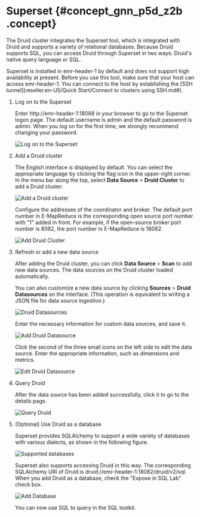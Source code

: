 # Superset {#concept_gnn_p5d_z2b .concept}

The Druid cluster integrates the Superset tool, which is integrated with Druid and supports a variety of relational databases. Because Druid supports SQL, you can access Druid through Superset in two ways: Druid's native query language or SQL.

Superset is installed in emr-header-1 by default and does not support high availability at present. Before you use this tool, make sure that your host can access emr-header-1. You can connect to the host by establishing the [SSH tunnel](reseller.en-US/Quick Start/Connect to clusters using SSH.md#).

1.  Log on to the Superset

    Enter http://emr-header-1:18088 in your browser to go to the Superset logon page. The default username is admin and the default password is admin. When you log on for the first time, we strongly recommend changing your password.

    ![Log on to the Superset](http://static-aliyun-doc.oss-cn-hangzhou.aliyuncs.com/assets/img/17910/155255189410869_en-US.png)

2.  Add a Druid cluster

    The English interface is displayed by default. You can select the appropriate language by clicking the flag icon in the upper-right corner. In the menu bar along the top, select **Data Source** \> **Druid Cluster** to add a Druid cluster.

    ![Add a Druid cluster](http://static-aliyun-doc.oss-cn-hangzhou.aliyuncs.com/assets/img/17910/155255189410870_en-US.png)

    Configure the addresses of the coordinator and broker. The default port number in E-MapReduce is the corresponding open source port number with "1" added in front. For example, if the open-source broker port number is 8082, the port number in E-MapReduce is 18082.

    ![Add Druid Cluster](http://static-aliyun-doc.oss-cn-hangzhou.aliyuncs.com/assets/img/17910/155255189410871_en-US.png)

3.  Refresh or add a new data source

    After adding the Druid cluster, you can click **Data Source** \> **Scan** to add new data sources. The data sources on the Druid cluster loaded automatically.

    You can also customize a new data source by clicking **Sources** \> **Druid Datasources** on the interface. \(This operation is equivalent to writing a JSON file for data source ingestion.\)

    ![Druid Datasources](http://static-aliyun-doc.oss-cn-hangzhou.aliyuncs.com/assets/img/17910/155255189410872_en-US.png)

    Enter the necessary information for custom data sources, and save it.

    ![Add Druid Datasource](http://static-aliyun-doc.oss-cn-hangzhou.aliyuncs.com/assets/img/17910/155255189410873_en-US.png)

    Click the second of the three small icons on the left side to edit the data source. Enter the appropriate information, such as dimensions and metrics.

    ![Edit Druid Datasource](http://static-aliyun-doc.oss-cn-hangzhou.aliyuncs.com/assets/img/17910/155255189410874_en-US.png)

4.  Query Druid

    After the data source has been added successfully, click it to go to the details page.

    ![Query Druid](http://static-aliyun-doc.oss-cn-hangzhou.aliyuncs.com/assets/img/17910/155255189410875_en-US.png)

5.  \(Optional\) Use Druid as a database

    Superset provides SQLAlchemy to support a wide variety of databases with various dialects, as shown in the following figure.

    ![Supported databases](http://static-aliyun-doc.oss-cn-hangzhou.aliyuncs.com/assets/img/17910/155255189410876_en-US.png)

    Superset also supports accessing Druid in this way. The corresponding SQLAlchemy URI of Druid is druid://emr-header-1:18082/druid/v2/sql. When you add Druid as a database, check the "Expose in SQL Lab" check box.

    ![Add Database](http://static-aliyun-doc.oss-cn-hangzhou.aliyuncs.com/assets/img/17910/155255189410877_en-US.png)

    You can now use SQL to query in the SQL toolkit.


